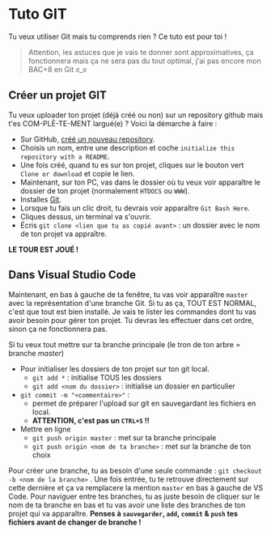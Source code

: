 # Tuto GIT

Tu veux utiliser Git mais tu comprends rien ? Ce tuto est pour toi !

> Attention, les astuces que je vais te donner sont approximatives, ça fonctionnera mais ça ne sera pas du tout optimal, j'ai pas encore mon BAC+8 en Git ಠ_ಠ

## Créer un projet GIT

Tu veux uploader ton projet (déjà créé ou non) sur un repository github mais t'es COM-PLÈ-TE-MENT largué(e) ? Voici la démarche à faire :

- Sur GitHub, [créé un nouveau repository](https://github.com/new).
- Choisis un nom, entre une description et coche `initialize this repository with a README`.
- Une fois créé, quand tu es sur ton projet, cliques sur le bouton vert `Clone or download` et copie le lien.
- Maintenant, sur ton PC, vas dans le dossier où tu veux voir apparaître le dossier de ton projet (normalement `HTDOCS` ou `WWW`).
- Installes [Git](https://git-scm.com/downloads).
- Lorsque tu fais un clic droit, tu devrais voir apparaître `Git Bash Here`.
- Cliques dessus, un terminal va s'ouvrir.
- Écris `git clone <lien que tu as copié avant>` : un dossier avec le nom de ton projet va appraître.

**LE TOUR EST JOUÉ !**

## Dans Visual Studio Code

Maintenant, en bas à gauche de ta fenêtre, tu vas voir apparaître `master` avec la représentation d'une branche Git. Si tu as ça, TOUT EST NORMAL, c'est que tout est bien installé. Je vais te lister les commandes dont tu vas avoir besoin pour gérer ton projet. Tu devras les effectuer dans cet ordre, sinon ça ne fonctionnera pas.

Si tu veux tout mettre sur ta branche principale (le tron de ton arbre = branche *master*)

 - Pour initialiser les dossiers de ton projet sur ton git local.
    - `git add *` : initialise TOUS les dossiers
    - `git add <nom du dossier>` : initialise un dossier en particulier
- `git commit -m "<commentaire>"` : 
    - permet de préparer l'upload sur git en sauvegardant les fichiers en local.
    - **ATTENTION, c'est pas un `CTRL+S` !!**
- Mettre en ligne
    - `git push origin master` : met sur ta branche principale
    - `git push origin <nom de ta branche>` : met sur la branche de ton choix

Pour créer une branche, tu as besoin d'une seule commande : `git checkout -b <nom de la branche>` . Une fois entrée, tu te retrouve directement sur cette dernière et ça va remplacere la mention `master` en bas à gauche de VS Code. Pour naviguer entre tes branches, tu as juste besoin de cliquer sur le nom de ta branche en bas et tu vas avoir une liste des branches de ton projet qui va apparaître. **Penses à `sauvegarder`, `add`, `commit` & `push` tes fichiers avant de changer de branche !**